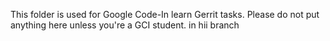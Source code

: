 This folder is used for Google Code-In learn Gerrit tasks. Please do not put anything here unless you're a GCI student.
in hii branch